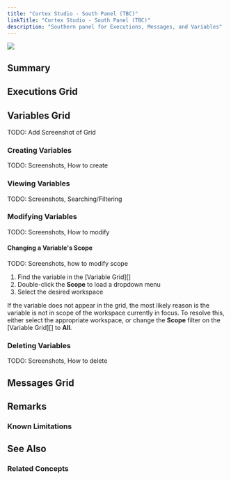 ```yaml
---
title: "Cortex Studio - South Panel (TBC)"
linkTitle: "Cortex Studio - South Panel (TBC)"
description: "Southern panel for Executions, Messages, and Variables"
---
```


<img src="/images/work-in-progress.jpg">

## Summary

## Executions Grid

## Variables Grid

TODO: Add Screenshot of Grid

### Creating Variables

TODO: Screenshots, How to create

### Viewing Variables

TODO: Screenshots, Searching/Filtering

### Modifying Variables

TODO: Screenshots, How to modify

#### Changing a Variable's Scope

TODO: Screenshots, how to modify scope

1. Find the variable in the [Variable Grid][]
2. Double-click the **Scope** to load a dropdown menu
3. Select the desired workspace

If the variable does not appear in the grid, the most likely reason is the variable is not in scope of the workspace currently in focus. To resolve this, either select the appropriate workspace, or change the **Scope** filter on the [Variable Grid][] to **All**.

### Deleting Variables

TODO: Screenshots, How to delete
 
## Messages Grid

## Remarks

### Known Limitations

## See Also

### Related Concepts
